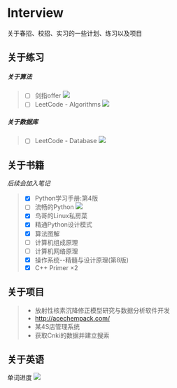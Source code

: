 # Interview
关于春招、校招、实习的一些计划、练习以及项目

## 关于练习
##### 关于算法
> - [ ] 剑指offer ![](http://progressed.io/bar/18)
> - [ ] LeetCode - Algorithms    ![](http://progressed.io/bar/0)

##### 关于数据库
> - [ ] LeetCode - Database ![](http://progressed.io/bar/0)

## 关于书籍
*后续会加入笔记*
> - [x] Python学习手册:第4版 
> - [ ] 流畅的Python   ![](http://progressed.io/bar/6)
> - [x] 鸟哥的Linux私房菜 
> - [x] 精通Python设计模式
> - [x] 算法图解
> - [ ] 计算机组成原理
> - [ ] 计算机网络原理
> - [x] 操作系统--精髓与设计原理(第8版)
> - [x] C++ Primer  ×2

## 关于项目
> - 放射性核素沉降修正模型研究与数据分析软件开发
> - http://acechempack.com/
> - 某4S店管理系统
> - 获取Cnki的数据并建立搜索

## 关于英语
单词进度    ![](http://progressed.io/bar/32)

